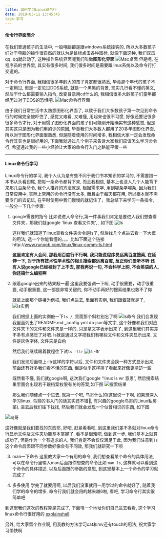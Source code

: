 ```yaml
---
title: 如何学习Linux命令行
date: 2018-03-11 13:45:45
tags:学习
---
```


#### 命令行界面简介

在我们普通孩子的生活中, 一般电脑都是跟windows系统挂钩的, 所以大多数孩子们对于电脑的操作很自然的就认为是鼠标点击各种图标, 就像下面这种, 我们双击qq, qq就启动了, 这种操作系统界面呢我们叫做**图形化界面**
![Mac桌面](https://upload-images.jianshu.io/upload_images/8412690-39f55adf602cf2fb.png?imageMogr2/auto-orient/strip%7CimageView2/2/w/1240)
但是呢, 在程序员的世界里, 其实有很多时间, 我们很多时间是需要跟linux系统以及命令行打交道的。

对于命令行界面, 我相信很多年龄大的孩子肯定都很熟悉, 毕竟那个年代的孩子不一定用过, 但是一定见过DOS系统, 就是一个黑黑的背景, 现实几行看不懂的英文, 然后干什么都需要输入指令, 改变目录用cd什么的, 我相信很多大龄孩子们童年都经历过对于DOS的恐惧吧.
![Mac命令行界面](https://upload-images.jianshu.io/upload_images/8412690-7ff0a1e9027404a9.png?imageMogr2/auto-orient/strip%7CimageView2/2/w/1240)

由于我们日常生活中太熟悉图形化界面了, 以致于我们大多数孩子第一次见到命令行的时候完全被吓住了, 感觉又难看, 又难懂, 用起来也很不习惯, 好像还要记很多很多命令才行,  对于用惯了图形化界面的孩子们可能刚开始确实有这种感觉, 但是其实这只是因为我们用的少的原因, 毕竟我们大多数人都用了20多年图形化界面,所以对于图形化界面很熟悉, 但是随着使用的时间增多, 我相信大家一定会发现命令行其实也是很好用的, 下面我就通过几个例子来告诉大家我们应该怎么学习命令行, 希望通过我的一些小经验让大家的命令行入门之路能平缓一些

--------------------------
#### Linux命令行学习

Linux命令行的学习, 我个人认为是有些不同于我们书本知识的学习的, 不需要抱一本书从头看到尾, 把每一条命令都背下来, 而且我相信, 基本上也没人几个人能背下来那几百条命令, 我个人推荐的方法就是, 根据需求学, 用到哪条学哪条, 因为我们日常应用中, 实际上常用的命令行没有太多, 而且由于每天都在用, 所以根本就不需要专门的去记忆, 在平时使用中我们慢慢的就记住了，我总结下来学习一条指令, 一般分一下几个步骤:
1. google需要的指令
比如说进入命令行,第一件事我们肯定是要进入我们想查看文件夹，那我们就google 'linux 查看文件夹', , 如下图
![ls](https://upload-images.jianshu.io/upload_images/8412690-e65df77f6feadf9b.png?imageMogr2/auto-orient/strip%7CimageView2/2/w/1240)

   这样我们就知道了linux查看文件夹命令是ls了, 然后找几个点进去看一下大概的用法, 选一个你能看懂的。。。比如下面这个链接http://www.runoob.com/linux/linux-comm-ls.html

   **这里肯定有人会问, 那我用百度行不行啊, 我只能说程序员远离百度搜索, 在延伸一下, 对于所有技术性学术性的相关搜索都远离百度, 反正你们爱听不听**
**还有人说google已经被封了上不去, 那我再说一句, 不会科学上网, 不会英语的人, 你还搞什么编程啊**

2. 跟着google出来的结果敲一遍
这里我要强调一下啊, 动手很重要，动手很重要, 动手很重要, 这一部是非常关键的, 你不动手再好的搜索结果也救不了你

    就拿上面那个链接为例把, 我们点进去, 里面有实例, 我们跟着敲就是了, 
![ls实例](https://upload-images.jianshu.io/upload_images/8412690-bbc669e3885ddafd.png?imageMogr2/auto-orient/strip%7CimageView2/2/w/1240)

    我们根据上面的实例敲一下`ls /`, 里面那个斜杠别忘了啊
![ls命令](https://upload-images.jianshu.io/upload_images/8412690-8fd2daf78e4d93ca.png?imageMogr2/auto-orient/strip%7CimageView2/2/w/1240)
    我们会发现我里面列出了README.md  _config.yml db.json等文字, 这个好像和我们对应文件夹下的文件和文件夹是一样的, 只是拿文字表示出来了, 到这里我们其实差不多有点感觉了对吧.
ls就是通过文字把我们有哪些文件和文件夹显示出来, 文件是灰色字体, 文件夹是白色

    然后我们继续跟着教程往下试`ls -ltr`
![ls -ltr](https://upload-images.jianshu.io/upload_images/8412690-5b2ca0dd1d63d455.png?imageMogr2/auto-orient/strip%7CimageView2/2/w/1240)

   我们发现后面带上-ltr这样的字符以后, 文件和文件夹会换一种方式显示出来, 前面还有好多我们看不懂的东西, 但是似乎这样排了看起来好像更清楚一些

    既然看不懂, 我们就google啊, 这次我们google “linux ls wr 意思”, 然后搜索结果里面会出现若干跟档案权限有关的答案,如下图
![搜索结果](https://upload-images.jianshu.io/upload_images/8412690-4c57acad2df40e21.png?imageMogr2/auto-orient/strip%7CimageView2/2/w/1240)

   那么我们随便点一个进去, 就第一个吧, 鸟哥什么的(这里说一下啊, 如果想深入学习linux, 鸟哥的书入门的话其实还不错, 有兴趣的google鸟哥的Linux私房菜), 进去后我们往下找找, 然后我们就会发现一个似曾相识的东西, 如下图

![鸟哥](https://upload-images.jianshu.io/upload_images/8412690-2dcbcaecd1014656.png?imageMogr2/auto-orient/strip%7CimageView2/2/w/1240)

  这好像就是我们要找的东西耶, 好吧, 赶紧看看吧, 到这里我们差不多就对linux命令行显示文件及文件夹功能基本掌握了. 看不是很难吧, 做到这一步, 我们基本上就算成功了, 但是作为一个有追求的人, 我们肯定不会仅仅满足于此, 因为我们注意到`ls`这个命令后面跟不同参数好像会有不同效, 那我们就研究一下呗

3. man一下命令
这里教大家一个有用的命令, 我们想查看某个命令的具体用法, 可以在命令行里输入man后面跟你想查的命令比如 `man ls`, 这样就可以看到这个命令的具体描述, 以及后面跟的参数的意思, 到这里基本上一个命令的学习就完成了

4. 多多使用
学完了就要用啊, 以后我们没事就用一用学过的命令就好了, 随着我们学的命令的增多, 命令行我们就会用的越来越6啦, 看吧, 学习命令行其实很简单吧



到这里我们这次的教程算是完成了, 下面甩一个地址你们自己进去看看, 这个学习linux命令行很好用的
[explainshell](www.explainshell.com)

另外, 给大家留个作业啊, 用我教的方法学习cat和mv还有touch的用法, 祝大家学习愉快啊 

